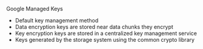 Google Managed Keys

- Default key management method
- Data encryption keys are stored near data chunks they encrypt
- Key encryption keys are stored in a centralized key management service
- Keys generated by the storage system using the common crypto library




